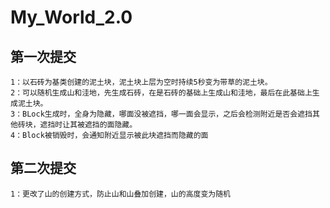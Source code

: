 # My_World_2.0

## 第一次提交

```
1：以石砖为基类创建的泥土块，泥土块上层为空时持续5秒变为带草的泥土块。
2：可以随机生成山和洼地，先生成石砖，在是石砖的基础上生成山和洼地，最后在此基础上生成泥土块。
3：BLock生成时，全身为隐藏，哪面没被遮挡，哪一面会显示，之后会检测附近是否会遮挡其他砖块，遮挡时让其被遮挡的面隐藏。
4：Block被销毁时，会通知附近显示被此块遮挡而隐藏的面
```

## 第二次提交

```
1：更改了山的创建方式，防止山和山叠加创建，山的高度变为随机
```

